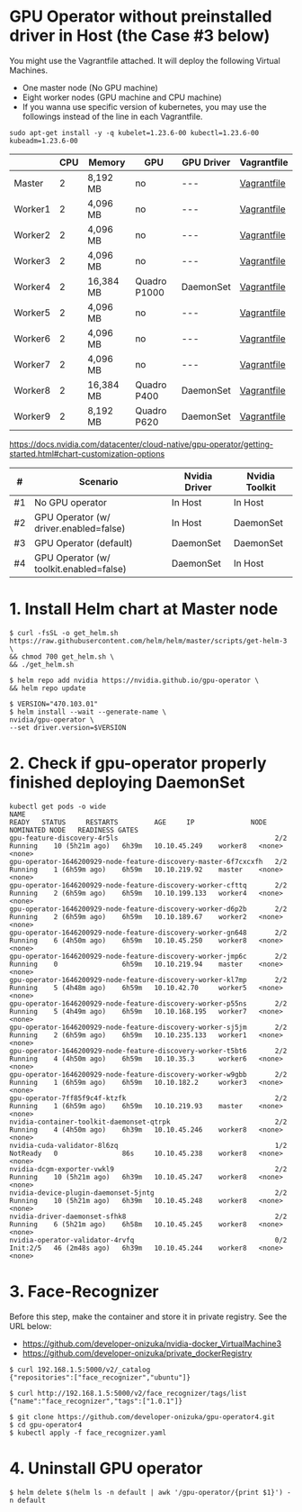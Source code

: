 # GPU Operator without preinstalled driver in Host (the Case #3 below)

You might use the Vagrantfile attached. It will deploy the following Virtual Machines.
- One master node (No GPU machine)
- Eight worker nodes (GPU machine and CPU machine)
- If you wanna use specific version of kubernetes, you may use the followings instead of the line in each Vagrantfile.
```
sudo apt-get install -y -q kubelet=1.23.6-00 kubectl=1.23.6-00 kubeadm=1.23.6-00
```

|  | CPU | Memory | GPU | GPU Driver | Vagrantfile |
| --- | --- | --- | --- | --- | --- |
| Master | 2 | 8,192 MB | no | --- | [Vagrantfile](https://github.com/developer-onizuka/gpu-operator4/tree/master/precision3620/Vagrantfile) |
| Worker1 | 2 | 4,096 MB | no | --- | [Vagrantfile](https://github.com/developer-onizuka/gpu-operator4/tree/master/optiplex3050/Vagrantfile) |
| Worker2 | 2 | 4,096 MB | no | --- | [Vagrantfile](https://github.com/developer-onizuka/gpu-operator4/tree/master/optiplex3050/Vagrantfile) |
| Worker3 | 2 | 4,096 MB | no | --- | [Vagrantfile](https://github.com/developer-onizuka/gpu-operator4/tree/master/optiplex3050/Vagrantfile) |
| Worker4 | 2 | 16,384 MB | Quadro P1000 | DaemonSet | [Vagrantfile](https://github.com/developer-onizuka/gpu-operator4/tree/master/optiplex3050/Vagrantfile) |
| Worker5 | 2 | 4,096 MB | no | --- | [Vagrantfile](https://github.com/developer-onizuka/gpu-operator4/tree/master/optiplex5050/Vagrantfile) |
| Worker6 | 2 | 4,096 MB | no | --- | [Vagrantfile](https://github.com/developer-onizuka/gpu-operator4/tree/master/optiplex5050/Vagrantfile) |
| Worker7 | 2 | 4,096 MB | no | --- | [Vagrantfile](https://github.com/developer-onizuka/gpu-operator4/tree/master/optiplex5050/Vagrantfile) |
| Worker8 | 2 | 16,384 MB | Quadro P400 | DaemonSet | [Vagrantfile](https://github.com/developer-onizuka/gpu-operator4/tree/master/optiplex5050/Vagrantfile) |
| Worker9 | 2 | 8,192 MB | Quadro P620 | DaemonSet | [Vagrantfile](https://github.com/developer-onizuka/gpu-operator4/tree/master/optiplex3050-M2/Vagrantfile) |

https://docs.nvidia.com/datacenter/cloud-native/gpu-operator/getting-started.html#chart-customization-options

| # | Scenario | Nvidia Driver | Nvidia Toolkit |
| --- | --- | --- | --- |
| #1 | No GPU operator | In Host | In Host |
| #2 | GPU Operator (w/ driver.enabled=false) | In Host | DaemonSet |
| #3 | GPU Operator (default) | DaemonSet | DaemonSet |
| #4 | GPU Operator (w/ toolkit.enabled=false) | DaemonSet | In Host |


# 1. Install Helm chart at Master node
```
$ curl -fsSL -o get_helm.sh https://raw.githubusercontent.com/helm/helm/master/scripts/get-helm-3 \
&& chmod 700 get_helm.sh \
&& ./get_helm.sh

$ helm repo add nvidia https://nvidia.github.io/gpu-operator \
&& helm repo update

$ VERSION="470.103.01"
$ helm install --wait --generate-name \
nvidia/gpu-operator \
--set driver.version=$VERSION
```

# 2. Check if gpu-operator properly finished deploying DaemonSet
```
kubectl get pods -o wide
NAME                                                              READY   STATUS     RESTARTS         AGE     IP              NODE      NOMINATED NODE   READINESS GATES
gpu-feature-discovery-4r5ls                                       2/2     Running    10 (5h21m ago)   6h39m   10.10.45.249    worker8   <none>           <none>
gpu-operator-1646200929-node-feature-discovery-master-6f7cxcxfh   2/2     Running    1 (6h59m ago)    6h59m   10.10.219.92    master    <none>           <none>
gpu-operator-1646200929-node-feature-discovery-worker-cfttq       2/2     Running    2 (6h59m ago)    6h59m   10.10.199.133   worker4   <none>           <none>
gpu-operator-1646200929-node-feature-discovery-worker-d6p2b       2/2     Running    2 (6h59m ago)    6h59m   10.10.189.67    worker2   <none>           <none>
gpu-operator-1646200929-node-feature-discovery-worker-gn648       2/2     Running    6 (4h50m ago)    6h59m   10.10.45.250    worker8   <none>           <none>
gpu-operator-1646200929-node-feature-discovery-worker-jmp6c       2/2     Running    0                6h59m   10.10.219.94    master    <none>           <none>
gpu-operator-1646200929-node-feature-discovery-worker-kl7mp       2/2     Running    5 (4h48m ago)    6h59m   10.10.42.70     worker5   <none>           <none>
gpu-operator-1646200929-node-feature-discovery-worker-p55ns       2/2     Running    5 (4h49m ago)    6h59m   10.10.168.195   worker7   <none>           <none>
gpu-operator-1646200929-node-feature-discovery-worker-sj5jm       2/2     Running    2 (6h59m ago)    6h59m   10.10.235.133   worker1   <none>           <none>
gpu-operator-1646200929-node-feature-discovery-worker-t5bt6       2/2     Running    4 (4h50m ago)    6h59m   10.10.35.3      worker6   <none>           <none>
gpu-operator-1646200929-node-feature-discovery-worker-w9gbb       2/2     Running    1 (6h59m ago)    6h59m   10.10.182.2     worker3   <none>           <none>
gpu-operator-7ff85f9c4f-ktzfk                                     2/2     Running    1 (6h59m ago)    6h59m   10.10.219.93    master    <none>           <none>
nvidia-container-toolkit-daemonset-qtrpk                          2/2     Running    4 (4h50m ago)    6h39m   10.10.45.246    worker8   <none>           <none>
nvidia-cuda-validator-8l6zq                                       1/2     NotReady   0                86s     10.10.45.238    worker8   <none>           <none>
nvidia-dcgm-exporter-vwkl9                                        2/2     Running    10 (5h21m ago)   6h39m   10.10.45.247    worker8   <none>           <none>
nvidia-device-plugin-daemonset-5jntg                              2/2     Running    10 (5h21m ago)   6h39m   10.10.45.248    worker8   <none>           <none>
nvidia-driver-daemonset-sfhk8                                     2/2     Running    6 (5h21m ago)    6h58m   10.10.45.245    worker8   <none>           <none>
nvidia-operator-validator-4rvfq                                   0/2     Init:2/5   46 (2m48s ago)   6h39m   10.10.45.244    worker8   <none>           <none>
```

# 3. Face-Recognizer
Before this step, make the container and store it in private registry. See the URL below:
- https://github.com/developer-onizuka/nvidia-docker_VirtualMachine3
- https://github.com/developer-onizuka/private_dockerRegistry
```
$ curl 192.168.1.5:5000/v2/_catalog
{"repositories":["face_recognizer","ubuntu"]}

$ curl http://192.168.1.5:5000/v2/face_recognizer/tags/list
{"name":"face_recognizer","tags":["1.0.1"]}

$ git clone https://github.com/developer-onizuka/gpu-operator4.git
$ cd gpu-operator4
$ kubectl apply -f face_recognizer.yaml
```	
	
# 4. Uninstall GPU operator
```
$ helm delete $(helm ls -n default | awk '/gpu-operator/{print $1}') -n default
```


